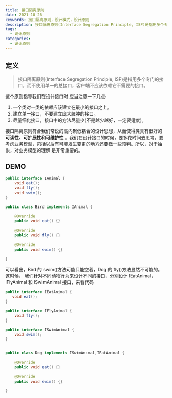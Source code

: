 ```yaml
---
title: 接口隔离原则
date: 2021-10-26
keywords: 接口隔离原则，设计模式，设计原则
description: 接口隔离原则(Interface Segregation Principle, ISP)是指用多个专门的接口，而不使 用单一的总接口，客户端不应该依赖它不需要的接口。
tags:
  - 设计原则
categories:
  - 设计原则
---
```


## 定义
> 接口隔离原则(Interface Segregation Principle, ISP)是指用多个专门的接口，而不使用单一的总接口，客户端不应该依赖它不需要的接口。

这个原则指导我们在设计接口时 应当注意一下几点:

1. 一个类对一类的依赖应该建立在最小的接口之上。
2. 建立单一接口，不要建立庞大臃肿的接口。
3. 尽量细化接口，接口中的方法尽量少(不是越少越好，一定要适度)。

接口隔离原则符合我们常说的高内聚低耦合的设计思想，从而使得类具有很好的 **可读性、可扩展性和可维护性** 。我们在设计接口的时候，要多花时间去思考，要考虑业务模型，包括以后有可能发生变更的地方还要做一些预判。所以，对于抽象，对业务模型的理解 是非常重要的。

## DEMO

```java
public interface IAnimal { 
    void eat();
    void fly();
    void swim();
}
```
```java
public class Bird implements IAnimal { 

    @Override
    public void eat() {} 
    
    @Override
    public void fly() {} 
    
    @Override
    public void swim() {}
    
}

```
可以看出，Bird 的 swim()方法可能只能空着，Dog 的 fly()方法显然不可能的。这时候， 我们针对不同动物行为来设计不同的接口，分别设计 IEatAnimal，IFlyAnimal 和 ISwimAnimal 接口，来看代码

```java
public interface IEatAnimal { 
   void eat();
}

public interface IFlyAnimal {
    void fly();
}

public interface ISwimAnimal {
    void swim();
}


public class Dog implements ISwimAnimal,IEatAnimal { 

    @Override
    public void eat() {}
    
    @Override
    public void swim() {}
    
}


```
